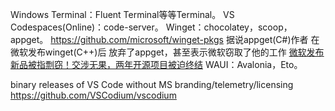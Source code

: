 Windows Terminal：Fluent Terminal等等Terminal。
VS Codespaces(Online)：code-server。
Winget：chocolatey，scoop，appget。   https://github.com/microsoft/winget-pkgs
据说appget(C#)作者 在微软发布winget(C++)后 放弃了appget，甚至表示微软窃取了他的工作
[微软发布新品被指剽窃！交涉无果，两年开源项目被迫终结](http://www.myzaker.com/article/5ece1b048e9f0947bb668216)
WAUI：Avalonia，Eto。

binary releases of VS Code without MS branding/telemetry/licensing
https://github.com/VSCodium/vscodium